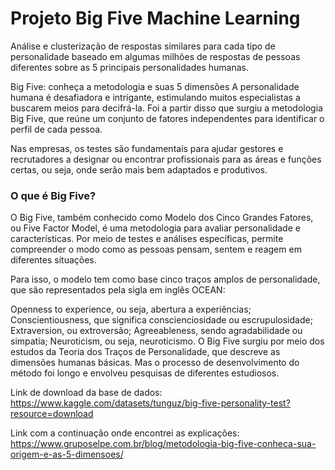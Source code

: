 # Projeto Big Five Machine Learning

Análise e clusterização de respostas similares para cada tipo de personalidade baseado em algumas milhões de respostas de pessoas diferentes sobre as 5 principais personalidades humanas.

Big Five: conheça a metodologia e suas 5 dimensões
A personalidade humana é desafiadora e intrigante, estimulando muitos especialistas a buscarem meios para decifrá-la. Foi a partir disso que surgiu a metodologia Big Five, que reúne um conjunto de fatores independentes para identificar o perfil de cada pessoa.

Nas empresas, os testes são fundamentais para ajudar gestores e recrutadores a designar ou encontrar profissionais para as áreas e funções certas, ou seja, onde serão mais bem adaptados e produtivos.

### O que é Big Five?
O Big Five, também conhecido como Modelo dos Cinco Grandes Fatores, ou Five Factor Model, é uma metodologia para avaliar personalidade e características. Por meio de testes e análises específicas, permite compreender o modo como as pessoas pensam, sentem e reagem em diferentes situações.

Para isso, o modelo tem como base cinco traços amplos de personalidade, que são representados pela sigla em inglês OCEAN:

Openness to experience, ou seja, abertura a experiências;
Conscientiousness, que significa conscienciosidade ou escrupulosidade;
Extraversion, ou extroversão;
Agreeableness, sendo agradabilidade ou simpatia;
Neuroticism, ou seja, neuroticismo.
O Big Five surgiu por meio dos estudos da Teoria dos Traços de Personalidade, que descreve as dimensões humanas básicas. Mas o processo de desenvolvimento do método foi longo e envolveu pesquisas de diferentes estudiosos.

Link de download da base de dados: https://www.kaggle.com/datasets/tunguz/big-five-personality-test?resource=download

Link com a continuação onde encontrei as explicações: https://www.gruposelpe.com.br/blog/metodologia-big-five-conheca-sua-origem-e-as-5-dimensoes/
